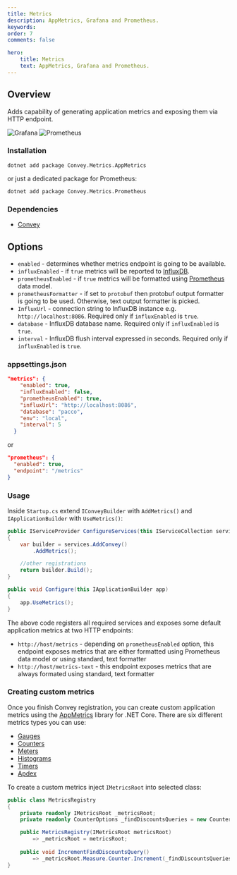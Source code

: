 ```yaml
---
title: Metrics
description: AppMetrics, Grafana and Prometheus.
keywords:
order: 7
comments: false

hero:
    title: Metrics
    text: AppMetrics, Grafana and Prometheus.
---
```


## Overview
Adds capability of generating application metrics and exposing them via HTTP endpoint.

![](/img/grafana.png "Grafana")
![](/img/prometheus.png "Prometheus")

### Installation
`dotnet add package Convey.Metrics.AppMetrics`

or just a dedicated package for Prometheus:

`dotnet add package Convey.Metrics.Prometheus`

### Dependencies

* [Convey](https://www.nuget.org/packages/Convey)


## Options
* `enabled` - determines whether metrics endpoint is going to be available.
* `influxEnabled` - if `true` metrics will be reported to [InfluxDB](https://www.influxdata.com/).
* `prometheusEnabled` - if `true` metrics will be formatted using [Prometheus](https://prometheus.io/) data model.
* `prometheusFormatter` - if set to `protobuf` then protobuf output formatter is going to be used. Otherwise, text output formatter is picked.
* `InfluxUrl` - connection string to InfluxDB instance e.g. `http://localhost:8086`. Required only if `influxEnabled` is `true`.
* `database` - InfluxDB database name. Required only if `influxEnabled` is `true`.
* `interval` - InfluxDB flush interval expressed in seconds. Required only if `influxEnabled` is `true`.

### appsettings.json

```json
"metrics": {
    "enabled": true,
    "influxEnabled": false,
    "prometheusEnabled": true,
    "influxUrl": "http://localhost:8086",
    "database": "pacco",
    "env": "local",
    "interval": 5
  }
```

or 

```json
"prometheus": {
  "enabled": true,
  "endpoint": "/metrics"
}
```

### Usage
Inside ``Startup.cs`` extend ``IConveyBuilder`` with ``AddMetrics()`` and ``IApplicationBuilder`` with ``UseMetrics()``:

```csharp
public IServiceProvider ConfigureServices(this IServiceCollection services)
{
    var builder = services.AddConvey()
        .AddMetrics();

    //other registrations    
    return builder.Build();
}

public void Configure(this IApplicationBuilder app)
{
    app.UseMetrics();
}
```
The above code registers all required services and exposes some default application metrics at two HTTP endpoints:

* `http://host/metrics` - depending on `prometheusEnabled` option, this endpoint exposes metrics that are either formatted using Prometheus data model or using standard, text formatter
* `http://host/metrics-text` - this endpoint exposes metrics that are always formated using standard, text formatter

### Creating custom metrics
Once you finish Convey registration, you can create custom application metrics using the [AppMetrics](https://www.app-metrics.io/) library for .NET Core. There are six different metrics types you can use:

* [Gauges](https://www.app-metrics.io/getting-started/metric-types/gauges/)
* [Counters](https://www.app-metrics.io/getting-started/metric-types/counters/)
* [Meters](https://www.app-metrics.io/getting-started/metric-types/meters/)
* [Histograms](https://www.app-metrics.io/getting-started/metric-types/histograms/)
* [Timers](https://www.app-metrics.io/getting-started/metric-types/timers/)
* [Apdex](https://www.app-metrics.io/getting-started/metric-types/apdex/)

To create a custom metrics inject ``IMetricsRoot`` into selected class:

```csharp
public class MetricsRegistry
{
    private readonly IMetricsRoot _metricsRoot;
    private readonly CounterOptions _findDiscountsQueries = new CounterOptions { Name = "find-discount" };

    public MetricsRegistry(IMetricsRoot metricsRoot)
        => _metricsRoot = metricsRoot;
    
    public void IncrementFindDiscountsQuery()
        => _metricsRoot.Measure.Counter.Increment(_findDiscountsQueries);
}
```


